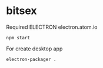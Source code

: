 # bitsex

Required ELECTRON electron.atom.io

``npm start``

For create desktop app

```electron-packager .```